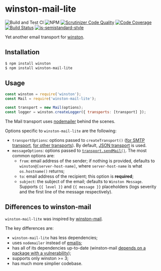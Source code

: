 # winston-mail-lite

![Build and Test CI](https://github.com/sjinks/winston-mail-lite/workflows/Build%20and%20Test%20CI/badge.svg)
![NPM](https://img.shields.io/npm/v/winston-mail-lite.svg)
[![Scrutinizer Code Quality](https://scrutinizer-ci.com/g/sjinks/winston-mail-lite/badges/quality-score.png?b=master)](https://scrutinizer-ci.com/g/sjinks/winston-mail-lite/?branch=master)
[![Code Coverage](https://scrutinizer-ci.com/g/sjinks/winston-mail-lite/badges/coverage.png?b=master)](https://scrutinizer-ci.com/g/sjinks/winston-mail-lite/?branch=master)
[![Build Status](https://scrutinizer-ci.com/g/sjinks/winston-mail-lite/badges/build.png?b=master)](https://scrutinizer-ci.com/g/sjinks/winston-mail-lite/build-status/master)
[![js-semistandard-style](https://img.shields.io/badge/code%20style-semistandard-brightgreen.svg?style=flat-square)](https://github.com/Flet/semistandard)

Yet another email transport for [winston](https://github.com/flatiron/winston).

## Installation

```sh
$ npm install winston
$ npm install winston-mail-lite
```

## Usage

```js
const winston = require('winston');
const Mail = require('winston-mail-lite');

const transport = new Mail(options);
const logger = winston.createLogger({ transports: [transport] });
```

The Mail transport uses [nodemailer](https://nodemailer.com/) behind the scenes.

Options specific to `winston-mail-lite` are the following:
  * `transportOptions`: options passed to `createTransport()` ([for SMTP transport](https://nodemailer.com/smtp/), [for other transports](https://nodemailer.com/transports/)). By default, [JSON transport](https://nodemailer.com/transports/stream/#json-transport) is used.
  * `messageOptions`: options passed to [`transport.sendMail()`](https://nodemailer.com/message/). The most common options are:
    * `from`: email address of the sender; if nothing is provided, defaults to `winston@[server-host-name]`, where `server-host-name` is what `os.hostname()` returns;
    * `to`: email address of the recipient; this option is **required**;
    * `subject`: the subject of the email; defaults to `Winston Message`. Supports `{{ level }}` and `{{ message }}` placeholders (logs severity and the first line of the message respectively).

## Differences to winston-mail

`winston-mail-lite` was inspired by [winston-mail](https://github.com/wavded/winston-mail).

The key differences are:
  * `winston-mail-lite` has less dependencies;
  * uses `nodemailer` instead of [emailjs](https://github.com/eleith/emailjs);
  * has all of its dependencies up-to-date (winston-mail [depends on a package with a vulnerability](https://github.com/wavded/winston-mail/issues/51));
  * supports only winston >= 3;
  * has much more simplier codebase.
